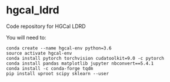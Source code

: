 # hgcal_ldrd
Code repository for HGCal LDRD

You will need to:
```
conda create --name hgcal-env python=3.6
source activate hgcal-env
conda install pytorch torchvision cudatoolkit=9.0 -c pytorch
conda install pandas matplotlib jupyter nbconvert==5.4.1
conda install -c conda-forge tqdm
pip install uproot scipy sklearn --user
```
